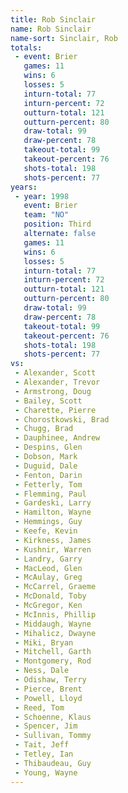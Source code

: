 ```yaml
---
title: Rob Sinclair
name: Rob Sinclair
name-sort: Sinclair, Rob
totals:
 - event: Brier
   games: 11
   wins: 6
   losses: 5
   inturn-total: 77
   inturn-percent: 72
   outturn-total: 121
   outturn-percent: 80
   draw-total: 99
   draw-percent: 78
   takeout-total: 99
   takeout-percent: 76
   shots-total: 198
   shots-percent: 77
years:
 - year: 1998
   event: Brier
   team: "NO"
   position: Third
   alternate: false
   games: 11
   wins: 6
   losses: 5
   inturn-total: 77
   inturn-percent: 72
   outturn-total: 121
   outturn-percent: 80
   draw-total: 99
   draw-percent: 78
   takeout-total: 99
   takeout-percent: 76
   shots-total: 198
   shots-percent: 77
vs:
 - Alexander, Scott
 - Alexander, Trevor
 - Armstrong, Doug
 - Bailey, Scott
 - Charette, Pierre
 - Chorostkowski, Brad
 - Chugg, Brad
 - Dauphinee, Andrew
 - Despins, Glen
 - Dobson, Mark
 - Duguid, Dale
 - Fenton, Darin
 - Fetterly, Tom
 - Flemming, Paul
 - Gardeski, Larry
 - Hamilton, Wayne
 - Hemmings, Guy
 - Keefe, Kevin
 - Kirkness, James
 - Kushnir, Warren
 - Landry, Garry
 - MacLeod, Glen
 - McAulay, Greg
 - McCarrel, Graeme
 - McDonald, Toby
 - McGregor, Ken
 - McInnis, Phillip
 - Middaugh, Wayne
 - Mihalicz, Dwayne
 - Miki, Bryan
 - Mitchell, Garth
 - Montgomery, Rod
 - Ness, Dale
 - Odishaw, Terry
 - Pierce, Brent
 - Powell, Lloyd
 - Reed, Tom
 - Schoenne, Klaus
 - Spencer, Jim
 - Sullivan, Tommy
 - Tait, Jeff
 - Tetley, Ian
 - Thibaudeau, Guy
 - Young, Wayne
---
```

